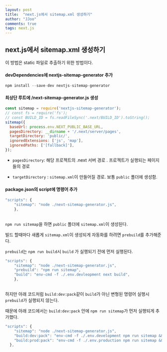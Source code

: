 ```yaml
---
layout: post
title:  "next.js에서 sitemap.xml 생성하기"
author: "JJoo"
comments: true
tags: next.js
---
```



## next.js에서 sitemap.xml 생성하기

이 방법은 static 파일로 추출하기 위한 방법이다. 


#### devDependencies에 nextjs-sitemap-generator 추가 

```javascript
npm install --save-dev nextjs-sitemap-generator 
```


#### 최상단 루트에 /next-sitemap-generator.js 생성

```javascript
const sitemap = require('nextjs-sitemap-generator');
// const fs = require('fs');
// const BUILD_ID = fs.readFileSync('.next/BUILD_ID').toString();
sitemap({
  baseUrl: process.env.NEXT_PUBLIC_BASE_URL,
  pagesDirectory: __dirname + '/.next/server/pages',
  targetDirectory: 'public/',
  ignoredExtensions: ['js', 'map'],
  ignoredPaths: ['[fallback]'],
});
```

- ```pagesDirectory```: 해당 프로젝트의 .next 서버 경로 . 프로젝트가 실행되는 페이지들의 경로

- ```targetDirectory``` : ```sitemap.xml```이 만들어질 경로. 보통 ```public``` 폴더에 생성함.


#### package.json의 script에 명령어 추가 


```javascript
"scripts": {
    "sitemap": "node ./next-sitemap-generator.js",
    },
    
```

```npm run sitemap```을 하면 ```public``` 폴더에 ```sitemap.xml```이 생성된다. 


빌드 할때마다 새롭게 ```sitemap.xml```이 생성되게 자동화를 하려면 ```prebuild```를 추가해준다.

```prebuild```는 ```npm run build```시 ```build``` 가 실행되기 전에 먼저 실행된다.

```javascript
"scripts": {
    "sitemap": "node ./next-sitemap-generator.js",
    "prebuild": "npm run sitemap",
    "build": "env-cmd -f ./.env.devleopment next build",  
    },
    
```


하지만 아래 코드처럼 ```build:dev:pack```같이 ```build```가 아닌 변형된 명령어 실행시 ```prebuild```가 실행되지 않는다. 

때문에 아래 코드에서는 ```build:dev:pack``` 안에 ```npm run sitemap```가 먼저 실행되게 추가했다.


```javascript
"scripts": {
    "sitemap": "node ./next-sitemap-generator.js",
    "build:dev:pack": "env-cmd -f ./.env.development npm run sitemap && next build && next export",
    "build:prod:pack": "env-cmd -f ./.env.production npm run sitemap && next build && next export",
  },
```


